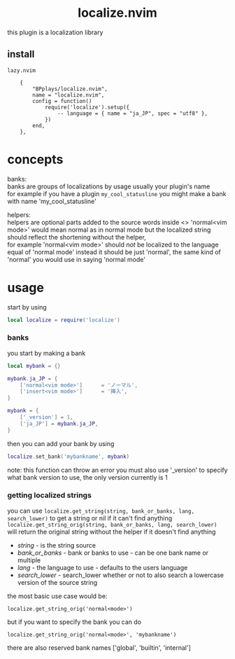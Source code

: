 <h1 align="center">localize.nvim</h1>
this plugin is a localization library

## install

`lazy.nvim`
```
	{
		"BPplays/localize.nvim",
		name = "localize.nvim",
		config = function()
			require('localize').setup({
				-- language = { name = "ja_JP", spec = "utf8" },
			})
		end,
	},
```

# concepts
banks:  <br>
banks are groups of localizations by usage usually your plugin's name  <br>
for example if you have a plugin `my_cool_statusline` you might make a bank with name 'my_cool_statusline'

helpers:  <br>
helpers are optional parts added to the source words inside <> 'normal\<vim mode\>' would mean normal as in normal mode but the localized string should reflect the shortening without the helper,  <br>
for example 'normal\<vim mode\>' should *not* be localized to the language equal of 'normal mode' instead it should be just 'normal', the same kind of 'normal' you would use in saying 'normal mode'

# usage
start by using
```lua
local localize = require('localize')
```

### banks
you start by making a bank
```lua
local mybank = {}

mybank.ja_JP = {
	['normal<vim mode>']      = 'ノーマル',
	['insert<vim mode>']      = '挿入',
}

mybank = {
	['_version'] = 1,
	['ja_JP'] = mybank.ja_JP,
}
```
then you can add your bank by using
```lua
localize.set_bank('mybankname', mybank)
```
note: this function can throw an error
you must also use '_version' to specify what bank version to use, the only version currently is 1


### getting localized strings
you can use `localize.get_string(string, bank_or_banks, lang, search_lower)` to get a string or nil if it can't find anything  <br>
`localize.get_string_orig(string, bank_or_banks, lang, search_lower)` will return the original string without the helper if it doesn't find anything
- *string* - is the string source
- *bank_or_banks* - bank or banks to use - can be one bank name or multiple
- *lang* - the language to use - defaults to the users language
- *search_lower* - search_lower whether or not to also search a lowercase version of the source string
  <br>

the most basic use case would be:
```
localize.get_string_orig('normal<mode>')
```

but if you want to specify the bank you can do
```
localize.get_string_orig('normal<mode>', 'mybankname')
```
there are also reserved bank names ['global', 'builtin', 'internal']



